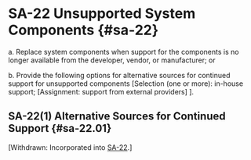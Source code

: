 # SA-22 Unsupported System Components {#sa-22}

a. Replace system components when support for the components is no longer available from the developer, vendor, or manufacturer; or

b. Provide the following options for alternative sources for continued support for unsupported components [Selection (one or more): in-house support; 
                  [Assignment: support from external providers]
               ].

## SA-22(1) Alternative Sources for Continued Support {#sa-22.01}

[Withdrawn: Incorporated into [SA-22](../sa/sa-22#sa-22).]

